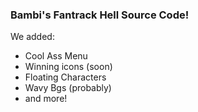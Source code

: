 ### Bambi's Fantrack Hell Source Code!

We added:
*  Cool Ass Menu
*  Winning icons (soon)
*  Floating Characters
*  Wavy Bgs (probably)
*  and more!
